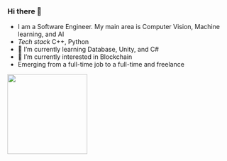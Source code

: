 ### Hi there 👋
- I am a Software Engineer. My main area is Computer Vision, Machine learning, and AI
- *Tech stack*  C++, Python
- 🌱 I’m currently learning Database, Unity, and C#
- 🔭 I’m currently interested in Blockchain
- Emerging from a full-time job to a full-time and freelance
<img height="180em" src="https://github-readme-stats.vercel.app/api?username=tsangz189&show_icons=true&hide_border=true&&count_private=true&include_all_commits=true" />
